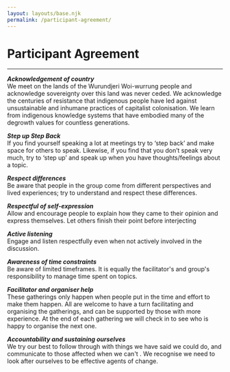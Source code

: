 ```yaml
---
layout: layouts/base.njk
permalink: /participant-agreement/
---
```

# Participant Agreement

<hr class="dashed">


***Acknowledgement of country***<br>
We meet on the lands of the Wurundjeri Woi-wurrung people and acknowledge sovereignty over this land was never ceded. We acknowledge the centuries of resistance that indigenous people have led against unsustainable and inhumane practices of capitalist colonisation. We learn from indigenous knowledge systems that have embodied many of the degrowth values for countless generations.</p>

***Step up Step Back***<br>
If you find yourself speaking a lot at meetings try to ‘step back’ and make space for others to speak. Likewise, if you find that you don’t speak very much, try to ‘step up’ and speak up when you have thoughts/feelings about a topic.

***Respect differences***<br>
Be aware that people in the group come from different perspectives and lived experiences; try to understand and respect these differences.


***Respectful of self-expression***<br>
Allow and encourage people to explain how they came to their opinion and express themselves. Let others finish their point before interjecting


***Active listening***<br>
Engage and listen respectfully even when not actively involved in the discussion.


***Awareness of time constraints***<br>
Be aware of limited timeframes. It is equally the facilitator's and group's responsibility to manage time spent on topics.


***Facilitator and organiser help***<br>
These gatherings only happen when people put in the time and effort to make them happen. All are welcome to have a turn facilitating and organising the gatherings, and can be supported by those with more experience. At the end of each gathering we will check in to see who is happy to organise the next one.


***Accountability and sustaining ourselves***<br>
We try our best to follow through with things we have said we could do, and communicate to those affected when we can't . We recognise we need to look after ourselves to be effective agents of change.
